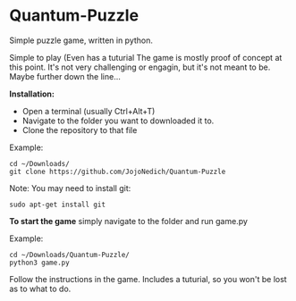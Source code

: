 # Quantum-Puzzle
Simple puzzle game, written in python.

Simple to play (Even has a tuturial
The game is mostly proof of concept at this point. It's not very challenging or engagin, but it's not meant to be. 
Maybe further down the line...


**Installation:**

 - Open a terminal (usually Ctrl+Alt+T) 
 - Navigate to the folder you want to downloaded it to.
 - Clone the repository to that file
 
  Example:
  
 ```{r, engine='sh', count_lines}
cd ~/Downloads/ 
git clone https://github.com/JojoNedich/Quantum-Puzzle
```
Note:
You may need to install git:
 ```{r, engine='sh', count_lines}
sudo apt-get install git
```

**To start the game** simply navigate to the folder and run game.py

Example:

 ```{r, engine='sh', count_lines}
 cd ~/Downloads/Quantum-Puzzle/
 python3 game.py
```

Follow the instructions in the game.
Includes a tuturial, so you won't be lost as to what to do.
